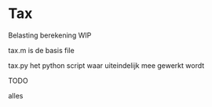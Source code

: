 # Tax
Belasting berekening WIP


tax.m is de basis file



tax.py het python script waar uiteindelijk mee gewerkt wordt


TODO



  alles
